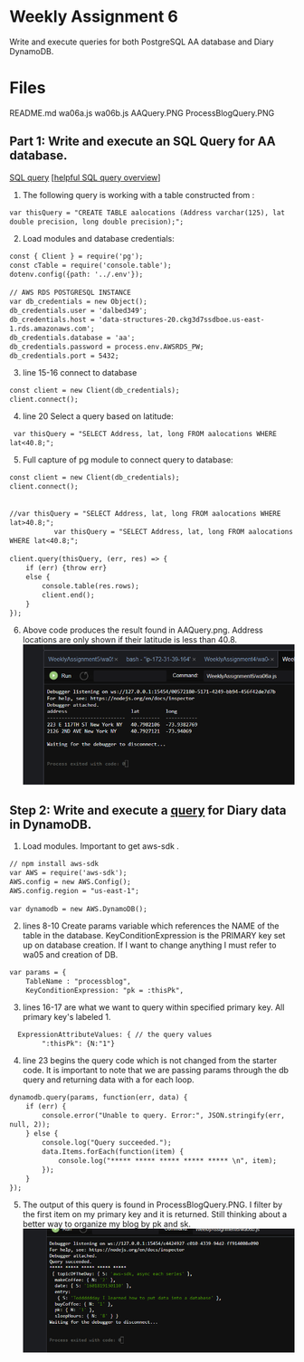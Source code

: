# Weekly Assignment 6
Write and execute queries for both PostgreSQL AA database and Diary DynamoDB. 

# Files
README.md
wa06a.js
wa06b.js
AAQuery.PNG
ProcessBlogQuery.PNG

## Part 1: Write and execute an SQL Query for AA database.  

[SQL query](https://www.postgresql.org/docs/9.4/queries.html) 
[[helpful SQL query overview](https://beginner-sql-tutorial.com/sql-select-statement.htm)]


1.	The following query is working with a table constructed from :
```
var thisQuery = "CREATE TABLE aalocations (Address varchar(125), lat double precision, long double precision);"; 
```
2.	 Load modules and database credentials: 
```const dotenv = require('dotenv');
const { Client } = require('pg');
const cTable = require('console.table');
dotenv.config({path: '../.env'});

// AWS RDS POSTGRESQL INSTANCE
var db_credentials = new Object();
db_credentials.user = 'dalbed349';
db_credentials.host = 'data-structures-20.ckg3d7ssdboe.us-east-1.rds.amazonaws.com';
db_credentials.database = 'aa';
db_credentials.password = process.env.AWSRDS_PW;
db_credentials.port = 5432;
```
3. line 15-16 connect to database
```
const client = new Client(db_credentials);
client.connect();
```
4. line 20 Select a query based on latitude:
  ```
   var thisQuery = "SELECT Address, lat, long FROM aalocations WHERE lat<40.8;";
```


  5. Full capture of pg module to connect query to database: 
```
const client = new Client(db_credentials);
client.connect();


//var thisQuery = "SELECT Address, lat, long FROM aalocations WHERE lat>40.8;";
           var thisQuery = "SELECT Address, lat, long FROM aalocations WHERE lat<40.8;";

client.query(thisQuery, (err, res) => {
    if (err) {throw err}
    else {
        console.table(res.rows);
        client.end();
    }
});
```
6. Above code produces the result found in AAQuery.png. Address locations are only shown if their latitude is less than 40.8. 
![](AAQuery.PNG)

## Step 2: Write and execute a  [query](https://docs.aws.amazon.com/amazondynamodb/latest/APIReference/API_Query.html)  for Diary data in DynamoDB.

1. Load modules. Important to get aws-sdk . 
```
// npm install aws-sdk
var AWS = require('aws-sdk');
AWS.config = new AWS.Config();
AWS.config.region = "us-east-1";

var dynamodb = new AWS.DynamoDB();
```
2.  lines 8-10 Create params variable which references the NAME of the table in the database. KeyConditionExpression is the PRIMARY key set up on database creation. If I want to change anything I must refer to wa05 and creation of DB. 
```
var params = {
    TableName : "processblog",
    KeyConditionExpression: "pk = :thisPk",
```
3. lines 16-17 are what we want to query within specified primary key. All primary key's labeled 1.  
```
  ExpressionAttributeValues: { // the query values
        ":thisPk": {N:"1"}
```
4. line 23 begins the query code which is not changed from the starter code. It is important to note that we are passing params through the db query and returning data with a for each loop. 
```
dynamodb.query(params, function(err, data) {
    if (err) {
        console.error("Unable to query. Error:", JSON.stringify(err, null, 2));
    } else {
        console.log("Query succeeded.");
        data.Items.forEach(function(item) {
            console.log("***** ***** ***** ***** ***** \n", item);
        });
    }
});
```

5. The output of this query is found in ProcessBlogQuery.PNG. I filter by the first item on my primary key and it is returned. Still thinking about a better way to organize my blog by pk and sk. 
![](ProcessBlogQuery.PNG)